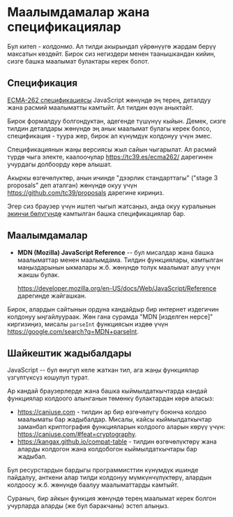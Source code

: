 
# Маалымдамалар жана спецификациялар

Бул китеп - *колдонмо*. Ал тилди акырындап үйрөнүүгө жардам берүү максатын көздөйт. Бирок сиз негиздери менен таанышкандан кийин, сизге башка маалымат булактары керек болот.

## Спецификация

[ECMA-262 спецификациясы](https://www.ecma-international.org/publications/standards/Ecma-262.htm) JavaScript жөнүндө эң терең, деталдуу жана расмий маалыматты камтыйт. Ал тилдин өзүн аныктайт.

Бирок формалдуу болгондуктан, адегенде түшүнүү кыйын. Демек, сизге тилдин деталдары жөнүндө эң анык маалымат булагы керек болсо, спецификация - туура жер, бирок ал күнүмдүк колдонуу үчүн эмес.

Спецификациянын жаңы версиясы жыл сайын чыгарылат. Ал расмий түрдө чыга электе, каалоочулар <https://tc39.es/ecma262/> дарегинен учурдагы долбоорду көрө алышат.

Акыркы өзгөчөлүктөр, анын ичинде "дээрлик стандарттагы" ("stage 3 proposals" деп аталган) жөнүндө окуу үчүн <https://github.com/tc39/proposals> дарегине кириңиз.

Эгер сиз браузер үчүн иштеп чыгып жатсаңыз, анда окуу куралынын [экинчи бөлүгүндө](info:browser-environment) камтылган башка спецификациялар бар.

## Маалымдамалар

- **MDN (Mozilla) JavaScript Reference** -- бул мисалдар жана башка маалыматтар менен маалымдама. Тилдин функциялары, камтылган маңыздарынын ыкмалары ж.б. жөнүндө толук маалымат алуу үчүн жакшы булак.

    <https://developer.mozilla.org/en-US/docs/Web/JavaScript/Reference> дарегинде жайгашкан.

Бирок, алардын сайтынын ордуна кандайдыр бир интернет издегичин колдонуу ыңгайлуураак. Жөн гана сурамда "MDN [изделген нерсе]" киргизиңиз, мисалы `parseInt` функциясын издөө үчүн <https://google.com/search?q=MDN+parseInt>.

## Шайкештик жадыбалдары

JavaScript -- бул өнүгүп келе жаткан тил, ага жаңы функциялар үзгүлтүксүз кошулуп турат.

Ар кандай браузерлерде жана башка кыймылдаткычтарда кандай функциялар колдоого алынганын төмөнкү булактардан көрө аласыз:

- <https://caniuse.com> - тилдин ар бир өзгөчөлүгү боюнча колдоо маалыматы бар жадыбалдар. Мисалы, кайсы кыймылдаткычтар заманбап криптография функцияларын колдоого аларын көрүү үчүн: <https://caniuse.com/#feat=cryptography>.
- <https://kangax.github.io/compat-table> - тилдин өзгөчөлүктөрү жана аларды колдогон жана колдобогон кыймылдаткычтары бар жадыбал.

Бул ресурстардын бардыгы программисттин күнүмдүк ишинде пайдалуу, анткени алар тилди колдонуу мүмкүнчүлүктөрү, алардын колдоосу ж.б. жөнүндө баалуу маалыматтарды камтыйт.

Сураныч, бир айкын функция жөнүндө терең маалымат керек болгон учурларда аларды (же бул баракчаны) эстеп алыңыз.
